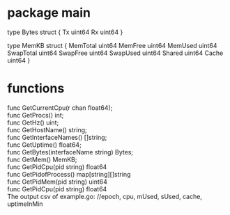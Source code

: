 # package main

type Bytes struct {
	Tx uint64
	Rx uint64
}

type MemKB struct {
	MemTotal uint64
	MemFree  uint64
	MemUsed uint64
	SwapTotal uint64
	SwapFree uint64
	SwapUsed uint64
	Shared uint64
	Cache uint64
}

# functions
func GetCurrentCpu(r chan float64); <br />
func GetProcs()  int; <br />
func GetHz()  uint; <br />
func GetHostName() string; <br />
func GetInterfaceNames() []string; <br /> 
func GetUptime() float64; <br />
func GetBytes(interfaceName string) Bytes; <br />
func GetMem() MemKB; <br />
func GetPidCpu(pid string) float64 </br>
func GetPidofProcess() map[string][]string </br>
func GetPidMem(pid string) uint64 </br>
func GetPidCpu(pid string) float64 </br>
The output csv of example.go:
//epoch, cpu, mUsed, sUsed, cache, uptimeInMin
